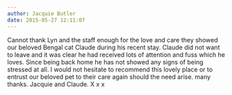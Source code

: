 ```yaml
---
author: Jacquie Butler
date: 2015-05-27 12:11:07
---
```

Cannot thank Lyn and the staff enough for the love and care they showed our beloved Bengal cat Claude during his recent stay.
Claude did not want to leave and it was clear he had received lots of attention and fuss which he loves. 
Since being back home he has not showed any signs of being stressed at all.
I would not hesitate to recommend this lovely place or to entrust our beloved pet to their care again should the need arise.
many thanks.
Jacquie and Claude.  X x x

